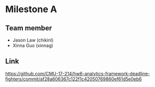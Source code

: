 # Milestone A

## Team member
- Jason Law (chikinl)
- Xinna Guo (xinnag)

## Link
https://github.com/CMU-17-214/hw6-analytics-framework-deadline-fighters/commit/af28a606367c122f1c42050769860ef61d5e0eb6

